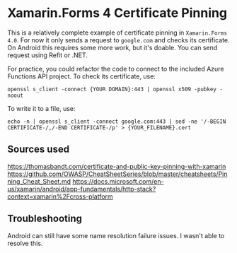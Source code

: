 # Xamarin.Forms 4 Certificate Pinning

This is a relatively complete example of certificate pinning in `Xamarin.Forms 4.0`. For now it only sends a request to `google.com` and checks its certificate.
On Android this requires some more work, but it's doable. You can send request using Refit or .NET.

For practice, you could refactor the code to connect to the included Azure Functions API project.
To check its certificate, use:

`openssl s_client -connect {YOUR DOMAIN}:443 | openssl x509 -pubkey -noout`

To write it to a file, use:

`echo -n | openssl s_client -connect google.com:443 | sed -ne '/-BEGIN CERTIFICATE-/,/-END CERTIFICATE-/p' > {YOUR_FILENAME}.cert`

## Sources used

<https://thomasbandt.com/certificate-and-public-key-pinning-with-xamarin>
<https://github.com/OWASP/CheatSheetSeries/blob/master/cheatsheets/Pinning_Cheat_Sheet.md>
<https://docs.microsoft.com/en-us/xamarin/android/app-fundamentals/http-stack?context=xamarin%2Fcross-platform>

## Troubleshooting

Android can still have some  name resolution failure issues. I wasn't able to resolve this.
